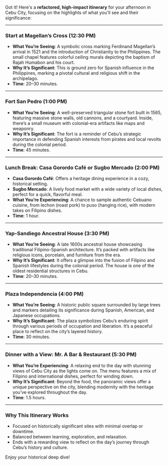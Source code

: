 Got it! Here's a **refactored, high-impact itinerary** for your afternoon in Cebu City, focusing on the highlights of what you'll see and their significance:

---

### **Start at Magellan’s Cross (12:30 PM)**
- **What You’re Seeing**: A symbolic cross marking Ferdinand Magellan’s arrival in 1521 and the introduction of Christianity to the Philippines. The small chapel features colorful ceiling murals depicting the baptism of Rajah Humabon and his court.
- **Why It’s Significant**: This is ground zero for Spanish influence in the Philippines, marking a pivotal cultural and religious shift in the archipelago.
- **Time**: 20–30 minutes.

---

### **Fort San Pedro (1:00 PM)**
- **What You’re Seeing**: A well-preserved triangular stone fort built in 1565, featuring massive stone walls, old cannons, and a courtyard. Inside, there’s a small museum with colonial-era artifacts like maps and weaponry.
- **Why It’s Significant**: The fort is a reminder of Cebu’s strategic importance in defending Spanish interests from pirates and local revolts during the colonial period.
- **Time**: 45 minutes.

---

### **Lunch Break: Casa Gorordo Café or Sugbo Mercado (2:00 PM)**
- **Casa Gorordo Café**: Offers a heritage dining experience in a cozy, historical setting.
- **Sugbo Mercado**: A lively food market with a wide variety of local dishes, perfect for a quick, flavorful meal.
- **What You’re Experiencing**: A chance to sample authentic Cebuano cuisine, from lechon (roast pork) to puso (hanging rice), with modern takes on Filipino dishes.
- **Time**: 1 hour.

---

### **Yap-Sandiego Ancestral House (3:30 PM)**
- **What You’re Seeing**: A late 1600s ancestral house showcasing traditional Filipino-Spanish architecture. It’s packed with artifacts like religious icons, porcelain, and furniture from the era.
- **Why It’s Significant**: It offers a glimpse into the fusion of Filipino and Spanish lifestyles during the colonial period. The house is one of the oldest residential structures in Cebu.
- **Time**: 20–30 minutes.

---

### **Plaza Independencia (4:00 PM)**
- **What You’re Seeing**: A historic public square surrounded by large trees and markers detailing its significance during Spanish, American, and Japanese occupations.
- **Why It’s Significant**: The plaza symbolizes Cebu’s enduring spirit through various periods of occupation and liberation. It’s a peaceful place to reflect on the city’s layered history.
- **Time**: 30 minutes.

---

### **Dinner with a View: Mr. A Bar & Restaurant (5:30 PM)**
- **What You’re Experiencing**: A relaxing end to the day with stunning views of Cebu City as the lights come on. The menu features a mix of Filipino and international dishes, perfect for winding down.
- **Why It’s Significant**: Beyond the food, the panoramic views offer a unique perspective on the city, blending modernity with the heritage you’ve explored throughout the day.
- **Time**: 1.5 hours.

---

### **Why This Itinerary Works**
- Focused on historically significant sites with minimal overlap or downtime.
- Balanced between learning, exploration, and relaxation.
- Ends with a rewarding view to reflect on the day’s journey through Cebu’s history and culture.

Enjoy your historical deep dive!
